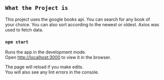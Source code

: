 ## `What the Project is`

This project uses the google books api. You can search for any book of your choice. You can also sort according to the newest or oldest. Axios was used to fetch data.

### `npm start`

Runs the app in the development mode.<br />
Open [http://localhost:3000](http://localhost:3000) to view it in the browser.

The page will reload if you make edits.<br />
You will also see any lint errors in the console.
